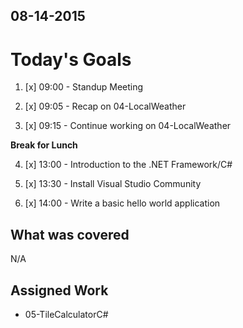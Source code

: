 ## 08-14-2015

# Today's Goals

1. [x] 09:00 - Standup Meeting

2. [x] 09:05 - Recap on 04-LocalWeather

3. [x] 09:15 - Continue working on 04-LocalWeather
	
**Break for Lunch**

4. [x] 13:00 - Introduction to the .NET Framework/C#

5. [x] 13:30 - Install Visual Studio Community

6. [x] 14:00 - Write a basic hello world application


## What was covered
N/A

## Assigned Work
* 05-TileCalculatorC#